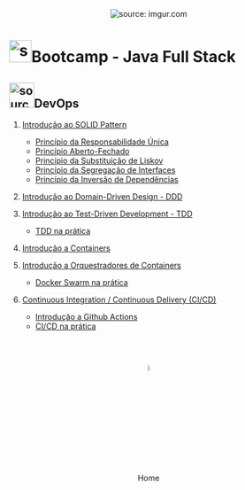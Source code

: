 <div align="center">
    <img src="https://i.imgur.com/w8tTOuT.png" title="source: imgur.com" /> 
</div>
<h1><img src="https://i.imgur.com/JSfXyzm.png" title="source: imgur.com" width="40px"/>Bootcamp - Java Full Stack </h1>

<h2><img src="https://i.imgur.com/KOZy0uM.png" title="source: imgur.com" width="45px"/>DevOps</h2>

1. <a href="solid.md" >Introdução ao SOLID Pattern</a>
   - <a href="solid_01.md" >Princípio da Responsabilidade Única</a>
   - <a href="solid_02.md" >Princípio Aberto-Fechado</a>
   - <a href="solid_03.md" >Princípio da Substituição de Liskov</a>
   - <a href="solid_04.md" >Princípio da Segregação de Interfaces</a>
   - <a href="solid_05.md" >Princípio da Inversão de Dependências</a>

2. <a href="ddd.md" >Introdução ao Domain-Driven Design - DDD</a>
3. <a href="tdd.md" >Introdução ao Test-Driven Development - TDD</a>
   - <a href="tdd_pratica.md" >TDD na prática</a>

4. <a href="container.md" >Introdução a Containers</a>
5. <a href="orquestrador.md" >Introdução a Orquestradores de Containers</a>
   - <a href="orquestracao_pratica.md" >Docker Swarm na prática</a>
   
6. <a href="ci_cd.md" >Continuous Integration / Continuous Delivery (CI/CD)</a>
   - <a href="github_actions.md" >Introdução a Github Actions</a>
   - <a href="ci_cd_pratica.md" >CI/CD na prática</a>


<br /><br />
	
<div align="center"><a href="../README.md"><img src="https://i.imgur.com/kfHCxif.png" title="source: imgur.com" width="5%"/></a></div>
<div align="center">Home</div>
